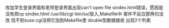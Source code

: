 改加学生登录界面和老师登录界面出现can't open file sindex.html错误，愿因是没有把cp sindex.html /usr/lib/cgi-bin/sx/放入,Makefile中
案件不反应那两句没改
找不到suse.cgi没把它加到Makeflie里
double型数据接收
出现2个列表
